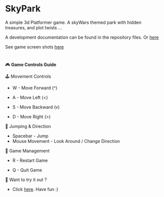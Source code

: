 # SkyPark
A simple 3d Platformer game. A skyWars themed park with hidden treasures, and plot twists ...

A development documentation can be found in the repository files. Or [here](https://github.com/EdonFetaji/SkyPark/blob/main/Skypark%20Development%20Documentation.pdf)

See game screen shots [here](https://drive.google.com/drive/folders/1FydvntJ07X_0qQkNGk-hDQ4-UQjizh6q?usp=sharing)

#

🎮 **Game Controls Guide**




  🕹️ Movement Controls

  - W	 - Move Forward  (^)

  - A	 - Move Left  (<)

  - S	 - Move Backward  (v)

  - D	 - Move Right  (>)

  🦘 Jumping & Direction

  - Spacebar - Jump
  - Mouse Movement - Look Around / Change Direction

  🔄 Game Management

  - R	- Restart Game

  - Q	- Quit Game

🎯 Want to try it out ?
- Click [here](edonfetaji.itch.io/skypark). Have fun :)
